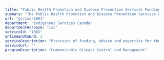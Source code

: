 ```yaml
---
title: "Public Health Promotion and Disease Prevention Services Funding"
summary: "The Public Health Promotion and Disease Prevention Services Funding service from Indigenous Services Canada is available end-to-end online, according to the GC Service Inventory."
url: "gc/isc/1801"
department: "Indigenous Services Canada"
departmentAcronym: "isc"
serviceId: "1801"
onlineEndtoEnd: 1
serviceDescription: "Provision of funding, advice and expertise for the delivery of public health promotion and disease prevention services by third parties (communities, Tribal Councils, Indigenous Health organizations, etc.)."
serviceUrl: ""
programDescription: "Communicable Disease Control and Management"
---
```

